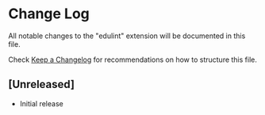 # Change Log

All notable changes to the "edulint" extension will be documented in this file.

Check [Keep a Changelog](http://keepachangelog.com/) for recommendations on how to structure this file.

## [Unreleased]

- Initial release